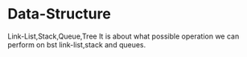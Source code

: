 # Data-Structure
Link-List,Stack,Queue,Tree
It is about what possible operation we can perform on bst link-list,stack and queues.
